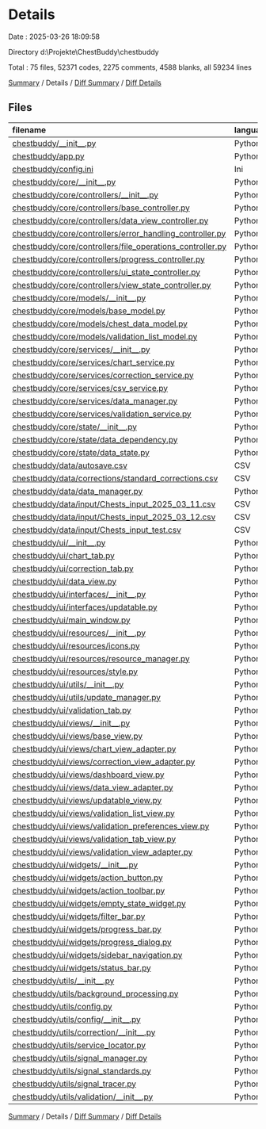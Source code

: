 # Details

Date : 2025-03-26 18:09:58

Directory d:\\Projekte\\ChestBuddy\\chestbuddy

Total : 75 files,  52371 codes, 2275 comments, 4588 blanks, all 59234 lines

[Summary](results.md) / Details / [Diff Summary](diff.md) / [Diff Details](diff-details.md)

## Files
| filename | language | code | comment | blank | total |
| :--- | :--- | ---: | ---: | ---: | ---: |
| [chestbuddy/\_\_init\_\_.py](/chestbuddy/__init__.py) | Python | 27 | 6 | 13 | 46 |
| [chestbuddy/app.py](/chestbuddy/app.py) | Python | 371 | 54 | 96 | 521 |
| [chestbuddy/config.ini](/chestbuddy/config.ini) | Ini | 18 | 0 | 6 | 24 |
| [chestbuddy/core/\_\_init\_\_.py](/chestbuddy/core/__init__.py) | Python | 4 | 0 | 2 | 6 |
| [chestbuddy/core/controllers/\_\_init\_\_.py](/chestbuddy/core/controllers/__init__.py) | Python | 11 | 1 | 3 | 15 |
| [chestbuddy/core/controllers/base\_controller.py](/chestbuddy/core/controllers/base_controller.py) | Python | 112 | 13 | 37 | 162 |
| [chestbuddy/core/controllers/data\_view\_controller.py](/chestbuddy/core/controllers/data_view_controller.py) | Python | 757 | 68 | 205 | 1,030 |
| [chestbuddy/core/controllers/error\_handling\_controller.py](/chestbuddy/core/controllers/error_handling_controller.py) | Python | 299 | 14 | 69 | 382 |
| [chestbuddy/core/controllers/file\_operations\_controller.py](/chestbuddy/core/controllers/file_operations_controller.py) | Python | 194 | 26 | 52 | 272 |
| [chestbuddy/core/controllers/progress\_controller.py](/chestbuddy/core/controllers/progress_controller.py) | Python | 319 | 54 | 83 | 456 |
| [chestbuddy/core/controllers/ui\_state\_controller.py](/chestbuddy/core/controllers/ui_state_controller.py) | Python | 156 | 6 | 47 | 209 |
| [chestbuddy/core/controllers/view\_state\_controller.py](/chestbuddy/core/controllers/view_state_controller.py) | Python | 656 | 100 | 172 | 928 |
| [chestbuddy/core/models/\_\_init\_\_.py](/chestbuddy/core/models/__init__.py) | Python | 8 | 0 | 4 | 12 |
| [chestbuddy/core/models/base\_model.py](/chestbuddy/core/models/base_model.py) | Python | 52 | 1 | 20 | 73 |
| [chestbuddy/core/models/chest\_data\_model.py](/chestbuddy/core/models/chest_data_model.py) | Python | 741 | 127 | 207 | 1,075 |
| [chestbuddy/core/models/validation\_list\_model.py](/chestbuddy/core/models/validation_list_model.py) | Python | 182 | 13 | 55 | 250 |
| [chestbuddy/core/services/\_\_init\_\_.py](/chestbuddy/core/services/__init__.py) | Python | 16 | 0 | 4 | 20 |
| [chestbuddy/core/services/chart\_service.py](/chestbuddy/core/services/chart_service.py) | Python | 294 | 53 | 86 | 433 |
| [chestbuddy/core/services/correction\_service.py](/chestbuddy/core/services/correction_service.py) | Python | 537 | 59 | 147 | 743 |
| [chestbuddy/core/services/csv\_service.py](/chestbuddy/core/services/csv_service.py) | Python | 679 | 97 | 173 | 949 |
| [chestbuddy/core/services/data\_manager.py](/chestbuddy/core/services/data_manager.py) | Python | 527 | 133 | 157 | 817 |
| [chestbuddy/core/services/validation\_service.py](/chestbuddy/core/services/validation_service.py) | Python | 530 | 52 | 151 | 733 |
| [chestbuddy/core/state/\_\_init\_\_.py](/chestbuddy/core/state/__init__.py) | Python | 7 | 0 | 4 | 11 |
| [chestbuddy/core/state/data\_dependency.py](/chestbuddy/core/state/data_dependency.py) | Python | 101 | 8 | 26 | 135 |
| [chestbuddy/core/state/data\_state.py](/chestbuddy/core/state/data_state.py) | Python | 206 | 19 | 57 | 282 |
| [chestbuddy/data/autosave.csv](/chestbuddy/data/autosave.csv) | CSV | 11,457 | 0 | 1 | 11,458 |
| [chestbuddy/data/corrections/standard\_corrections.csv](/chestbuddy/data/corrections/standard_corrections.csv) | CSV | 48 | 0 | 0 | 48 |
| [chestbuddy/data/data\_manager.py](/chestbuddy/data/data_manager.py) | Python | 12 | 5 | 5 | 22 |
| [chestbuddy/data/input/Chests\_input\_2025\_03\_11.csv](/chestbuddy/data/input/Chests_input_2025_03_11.csv) | CSV | 3,498 | 0 | 0 | 3,498 |
| [chestbuddy/data/input/Chests\_input\_2025\_03\_12.csv](/chestbuddy/data/input/Chests_input_2025_03_12.csv) | CSV | 7,960 | 0 | 1 | 7,961 |
| [chestbuddy/data/input/Chests\_input\_test.csv](/chestbuddy/data/input/Chests_input_test.csv) | CSV | 12,388 | 0 | 1 | 12,389 |
| [chestbuddy/ui/\_\_init\_\_.py](/chestbuddy/ui/__init__.py) | Python | 0 | 0 | 1 | 1 |
| [chestbuddy/ui/chart\_tab.py](/chestbuddy/ui/chart_tab.py) | Python | 267 | 47 | 76 | 390 |
| [chestbuddy/ui/correction\_tab.py](/chestbuddy/ui/correction_tab.py) | Python | 388 | 74 | 117 | 579 |
| [chestbuddy/ui/data\_view.py](/chestbuddy/ui/data_view.py) | Python | 774 | 164 | 192 | 1,130 |
| [chestbuddy/ui/interfaces/\_\_init\_\_.py](/chestbuddy/ui/interfaces/__init__.py) | Python | 7 | 0 | 3 | 10 |
| [chestbuddy/ui/interfaces/updatable.py](/chestbuddy/ui/interfaces/updatable.py) | Python | 273 | 15 | 72 | 360 |
| [chestbuddy/ui/main\_window.py](/chestbuddy/ui/main_window.py) | Python | 819 | 151 | 202 | 1,172 |
| [chestbuddy/ui/resources/\_\_init\_\_.py](/chestbuddy/ui/resources/__init__.py) | Python | 0 | 0 | 1 | 1 |
| [chestbuddy/ui/resources/icons.py](/chestbuddy/ui/resources/icons.py) | Python | 77 | 9 | 25 | 111 |
| [chestbuddy/ui/resources/resource\_manager.py](/chestbuddy/ui/resources/resource_manager.py) | Python | 79 | 6 | 26 | 111 |
| [chestbuddy/ui/resources/style.py](/chestbuddy/ui/resources/style.py) | Python | 269 | 13 | 65 | 347 |
| [chestbuddy/ui/utils/\_\_init\_\_.py](/chestbuddy/ui/utils/__init__.py) | Python | 16 | 0 | 9 | 25 |
| [chestbuddy/ui/utils/update\_manager.py](/chestbuddy/ui/utils/update_manager.py) | Python | 296 | 38 | 83 | 417 |
| [chestbuddy/ui/validation\_tab.py](/chestbuddy/ui/validation_tab.py) | Python | 286 | 57 | 99 | 442 |
| [chestbuddy/ui/views/\_\_init\_\_.py](/chestbuddy/ui/views/__init__.py) | Python | 26 | 0 | 4 | 30 |
| [chestbuddy/ui/views/base\_view.py](/chestbuddy/ui/views/base_view.py) | Python | 213 | 16 | 67 | 296 |
| [chestbuddy/ui/views/chart\_view\_adapter.py](/chestbuddy/ui/views/chart_view_adapter.py) | Python | 337 | 43 | 65 | 445 |
| [chestbuddy/ui/views/correction\_view\_adapter.py](/chestbuddy/ui/views/correction_view_adapter.py) | Python | 211 | 27 | 56 | 294 |
| [chestbuddy/ui/views/dashboard\_view.py](/chestbuddy/ui/views/dashboard_view.py) | Python | 479 | 64 | 129 | 672 |
| [chestbuddy/ui/views/data\_view\_adapter.py](/chestbuddy/ui/views/data_view_adapter.py) | Python | 352 | 48 | 83 | 483 |
| [chestbuddy/ui/views/updatable\_view.py](/chestbuddy/ui/views/updatable_view.py) | Python | 279 | 18 | 71 | 368 |
| [chestbuddy/ui/views/validation\_list\_view.py](/chestbuddy/ui/views/validation_list_view.py) | Python | 189 | 21 | 58 | 268 |
| [chestbuddy/ui/views/validation\_preferences\_view.py](/chestbuddy/ui/views/validation_preferences_view.py) | Python | 101 | 9 | 33 | 143 |
| [chestbuddy/ui/views/validation\_tab\_view.py](/chestbuddy/ui/views/validation_tab_view.py) | Python | 125 | 20 | 41 | 186 |
| [chestbuddy/ui/views/validation\_view\_adapter.py](/chestbuddy/ui/views/validation_view_adapter.py) | Python | 194 | 20 | 50 | 264 |
| [chestbuddy/ui/widgets/\_\_init\_\_.py](/chestbuddy/ui/widgets/__init__.py) | Python | 22 | 0 | 4 | 26 |
| [chestbuddy/ui/widgets/action\_button.py](/chestbuddy/ui/widgets/action_button.py) | Python | 163 | 9 | 31 | 203 |
| [chestbuddy/ui/widgets/action\_toolbar.py](/chestbuddy/ui/widgets/action_toolbar.py) | Python | 192 | 11 | 52 | 255 |
| [chestbuddy/ui/widgets/empty\_state\_widget.py](/chestbuddy/ui/widgets/empty_state_widget.py) | Python | 205 | 24 | 51 | 280 |
| [chestbuddy/ui/widgets/filter\_bar.py](/chestbuddy/ui/widgets/filter_bar.py) | Python | 209 | 25 | 61 | 295 |
| [chestbuddy/ui/widgets/progress\_bar.py](/chestbuddy/ui/widgets/progress_bar.py) | Python | 161 | 27 | 53 | 241 |
| [chestbuddy/ui/widgets/progress\_dialog.py](/chestbuddy/ui/widgets/progress_dialog.py) | Python | 439 | 59 | 90 | 588 |
| [chestbuddy/ui/widgets/sidebar\_navigation.py](/chestbuddy/ui/widgets/sidebar_navigation.py) | Python | 419 | 41 | 97 | 557 |
| [chestbuddy/ui/widgets/status\_bar.py](/chestbuddy/ui/widgets/status_bar.py) | Python | 72 | 7 | 22 | 101 |
| [chestbuddy/utils/\_\_init\_\_.py](/chestbuddy/utils/__init__.py) | Python | 14 | 1 | 5 | 20 |
| [chestbuddy/utils/background\_processing.py](/chestbuddy/utils/background_processing.py) | Python | 467 | 101 | 133 | 701 |
| [chestbuddy/utils/config.py](/chestbuddy/utils/config.py) | Python | 15 | 6 | 6 | 27 |
| [chestbuddy/utils/config/\_\_init\_\_.py](/chestbuddy/utils/config/__init__.py) | Python | 229 | 12 | 59 | 300 |
| [chestbuddy/utils/correction/\_\_init\_\_.py](/chestbuddy/utils/correction/__init__.py) | Python | 0 | 0 | 1 | 1 |
| [chestbuddy/utils/service\_locator.py](/chestbuddy/utils/service_locator.py) | Python | 120 | 8 | 40 | 168 |
| [chestbuddy/utils/signal\_manager.py](/chestbuddy/utils/signal_manager.py) | Python | 991 | 114 | 245 | 1,350 |
| [chestbuddy/utils/signal\_standards.py](/chestbuddy/utils/signal_standards.py) | Python | 128 | 29 | 43 | 200 |
| [chestbuddy/utils/signal\_tracer.py](/chestbuddy/utils/signal_tracer.py) | Python | 301 | 32 | 82 | 415 |
| [chestbuddy/utils/validation/\_\_init\_\_.py](/chestbuddy/utils/validation/__init__.py) | Python | 0 | 0 | 1 | 1 |

[Summary](results.md) / Details / [Diff Summary](diff.md) / [Diff Details](diff-details.md)
